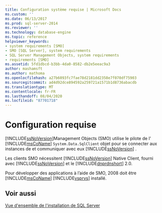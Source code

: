 ```yaml
---
title: Configuration système requise | Microsoft Docs
ms.custom: ''
ms.date: 06/13/2017
ms.prod: sql-server-2014
ms.reviewer: ''
ms.technology: database-engine
ms.topic: reference
helpviewer_keywords:
- system requirements [SMO]
- SMO [SQL Server], system requirements
- SQL Server Management Objects, system requirements
- requirements [SMO]
ms.assetid: 5fd1dbcd-b3bb-4da0-8582-db2e5eeac9a3
author: mashamsft
ms.author: mathoma
ms.openlocfilehash: a27b6093fc7fae78d2181dd2358e7f070df75903
ms.sourcegitcommit: ad4d92dce894592a259721a1571b1d8736abacdb
ms.translationtype: MT
ms.contentlocale: fr-FR
ms.lasthandoff: 08/04/2020
ms.locfileid: "87701718"
---
```

# <a name="system-requirements"></a>Configuration requise
  [!INCLUDE[ssNoVersion](../../includes/ssnoversion-md.md)]Management Objects (SMO) utilise le pilote de l' [!INCLUDE[msCoName](../../includes/msconame-md.md)] `System.Data.SqlClient` objet pour se connecter aux instances de et communiquer avec eux [!INCLUDE[ssNoVersion](../../includes/ssnoversion-md.md)] .  
  
 Les clients SMO nécessitent [!INCLUDE[ssNoVersion](../../includes/ssnoversion-md.md)] Native Client, fourni avec [!INCLUDE[ssNoVersion](../../includes/ssnoversion-md.md)] et le [!INCLUDE[dnprdnshort](../../includes/dnprdnshort-md.md)] 2.0.  
  
 Pour développer des applications à l’aide de SMO, 2008 doit être [!INCLUDE[msCoName](../../includes/msconame-md.md)] [!INCLUDE[vsprvs](../../includes/vsprvs-md.md)] installé.  
  
## <a name="see-also"></a>Voir aussi  
 [Vue d'ensemble de l'installation de SQL Server](https://technet.microsoft.com/library/bb500438\(v=SQL.105\).aspx)  
  
  
